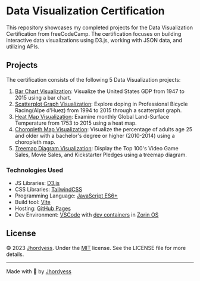 # Data Visualization Certification

This repository showcases my completed projects for the Data Visualization Certification from freeCodeCamp. The certification focuses on building interactive data visualizations using D3.js, working with JSON data, and utilizing APIs.

## Projects

The certification consists of the following 5 Data Visualization projects:

1. [Bar Chart Visualization](https://jhordyess.github.io/data-visualization-certification-freecodecamp/bar-chart/): Visualize the United States GDP from 1947 to 2015 using a bar chart.
2. [Scatterplot Graph Visualization](https://jhordyess.github.io/data-visualization-certification-freecodecamp/scatterplot-graph/): Explore doping in Professional Bicycle Racing(Alpe d'Huez) from 1994 to 2015 through a scatterplot graph.
3. [Heat Map Visualization](https://jhordyess.github.io/data-visualization-certification-freecodecamp/heat-map/): Examine monthly Global Land-Surface Temperature from 1753 to 2015 using a heat map.
4. [Choropleth Map Visualization](https://jhordyess.github.io/data-visualization-certification-freecodecamp/choropleth-map/): Visualize the percentage of adults age 25 and older with a bachelor's degree or higher (2010-2014) using a choropleth map.
5. [Treemap Diagram Visualization](https://jhordyess.github.io/data-visualization-certification-freecodecamp/treemap-diagram/): Display the Top 100's Video Game Sales, Movie Sales, and Kickstarter Pledges using a treemap diagram.

### Technologies Used

- JS Libraries: [D3.js](https://d3js.org/)
- CSS Libraries: [TailwindCSS](https://tailwindcss.com/)
- Programming Language: [JavaScript ES6+](https://developer.mozilla.org/en-US/docs/Web/JavaScript)
- Build tool: [Vite](https://vitejs.dev/)
- Hosting: [GitHub Pages](https://pages.github.com/)
- Dev Environment: [VSCode](https://code.visualstudio.com/) with [dev containers](https://code.visualstudio.com/docs/remote/containers) in [Zorin OS](https://zorinos.com/)

## License

© 2023 [Jhordyess](https://github.com/jhordyess). Under the [MIT](https://choosealicense.com/licenses/mit/) license. See the LICENSE file for more details.

---

Made with 💪 by [Jhordyess](https://www.jhordyess.com/)
